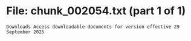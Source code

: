 ﻿# File: chunk_002054.txt (part 1 of 1)
```
Downloads Access downloadable documents for version effective 29 September 2025
```


